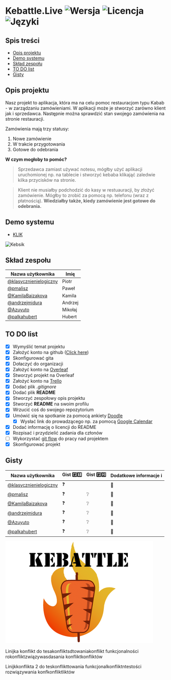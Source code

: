 # Kebattle.Live ![Wersja](https://github.com/AGH-Narzedzia-Informatyczne/Kebattle.Live/blob/master/Obrazki/version.PNG) ![Licencja](https://github.com/AGH-Narzedzia-Informatyczne/Kebattle.Live/blob/master/Obrazki/license.PNG) ![Języki](https://github.com/AGH-Narzedzia-Informatyczne/Kebattle.Live/blob/master/Obrazki/lang.PNG)

## Spis treści

* [Opis projektu](#opis-projektu)
* [Demo systemu](#demo-systemu)
* [Skład zespołu](#skład-zespołu)
* [TO DO list](#to-do-list)
* [Gisty](#gisty)

## Opis projektu

Nasz projekt to aplikacja, która ma na celu pomoc restauracjom typu Kabab - w zarządzaniu zamówieniami. W aplikacji może je stworzyć zarówno klient jak i sprzedawca. Następnie można sprawdzić stan swojego zamówienia na stronie restauracji.

Zamówienia mają trzy statusy:
1. Nowe zamówienie
2. W trakcie przygotowania
3. Gotowe do odebrania

**W czym mogłoby to pomóc?**
> Sprzedawca zamiast używać notesu, mógłby użyć aplikacji uruchomionej np. na tablecie i stworzyć kebaba klikająć zaledwie kilka przycisków na stronie.

> Klient nie musiałby podchodzić do kasy w restuauracji, by złożyć zamówienie. Mógłby to zrobić za pomocą np. telefonu (wraz z płatnością). **Wiedziałby także, kiedy zamówienie jest gotowe do odebrania.**

## Demo systemu

* [KLIK](http://kebattle.azurewebsites.net/)

![Kebsik](https://i.postimg.cc/W4xyq6YM/Daco-5453030.png)

## Skład zespołu

Nazwa użytkownika | Imię
------------------|-----
[@klasycznienielogiczny](https://github.com/klasycznienielogiczny) | Piotr
[@pmalisz](https://github.com/pmalisz) | Paweł
[@KamilaBaizakova](https://github.com/KamilaBaizakova) | Kamila
[@andrzejmidura](https://github.com/andrzejmidura) | Andrzej
[@Azuyuto](https://github.com/Azuyuto) | Mikołaj
[@palkahubert](https://github.com/palkahubert) | Hubert

## TO DO list
- [x] Wymyślić temat projektu
- [x] Założyć konto na github ([Click here](https://github.com/klasycznienielogiczny))
- [x] Skonfigurować gita
- [x] Dołaczyć do organizacji
- [x] Założyć konto na [Overleaf](https://overleaf.com)
- [x] Stworzyć projekt na Overleaf
- [x] Założyć konto na [Trello](https://trello.com/)
- [x] Dodać plik _.gitignore_
- [x] Dodać plik __README__
- [x] Stworzyć zespołowy opis projektu
- [x] Stworzyć __README__ na swoim profilu
- [x] Wrzucić coś do swojego repozytorium
- [x] Umówić się na spotkanie za pomocą ankiety [Doodle](https://doodle.com/en/)
	- [x] Wysłać link do prowadzącego np. za pomocą [Google Calendar](https://calendar.google.com/)
- [x] Dodać informację o licencji do README
- [x] Rozpisać i przydzielić zadania dla członów
- [ ] Wykorzystać [git flow](https://guides.github.com/introduction/flow/) do pracy nad projektem
- [x] Skonfigurować projekt

## Gisty

Nazwa użytkownika | Gist :hash::one: | Gist :hash::two: | Dodatkowe informacje :information_source:
------------------|------------------|------------------|-------------------------------
[@klasycznienielogiczny](https://github.com/klasycznienielogiczny) | :question: | | :put_litter_in_its_place:
[@pmalisz](https://github.com/pmalisz) | :question: | :grey_question: | :put_litter_in_its_place:
[@KamilaBaizakova](https://github.com/KamilaBaizakova) | :question: | :grey_question: | :put_litter_in_its_place:
[@andrzejmidura](https://github.com/andrzejmidura) | :question: | :grey_question: | :put_litter_in_its_place:
[@Azuyuto](https://github.com/Azuyuto) | :question: | :grey_question: | :put_litter_in_its_place:
[@palkahubert](https://github.com/palkahubert) | :question: | :grey_question: | :put_litter_in_its_place:


![Kebab](https://github.com/palkahubert/test/blob/main/kebattle%20logo.png)

Linijka konflikt do tesakonfliktsdtowaniakonflikt funkcjonalności rokonfliktzwiązywasdasania konfliktkonfliktów

Linijkkonflikta 2 do teskonflikttowania funkcjonalkonfliktntestości rozwiązywania konfkonfliktliktów
